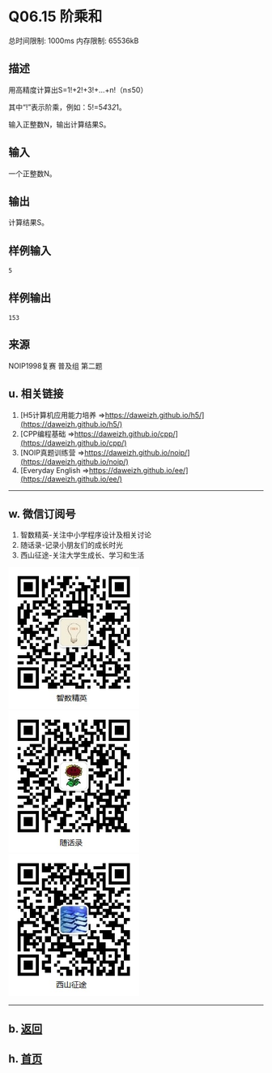 # Q06.15 阶乘和

总时间限制: 1000ms 内存限制: 65536kB

## 描述

用高精度计算出S=1!+2!+3!+…+n!（n≤50）

其中“!”表示阶乘，例如：5!=5*4*3*2*1。

输入正整数N，输出计算结果S。

## 输入

一个正整数N。

## 输出

计算结果S。

## 样例输入

    5

## 样例输出

    153

## 来源

NOIP1998复赛 普及组 第二题



## u. 相关链接

1. [H5计算机应用能力培养 =>https://daweizh.github.io/h5/](https://daweizh.github.io/h5/)
2. [CPP编程基础 =>https://daweizh.github.io/cpp/](https://daweizh.github.io/cpp/)
3. [NOIP真题训练营 =>https://daweizh.github.io/noip/](https://daweizh.github.io/noip/)
4. [Everyday English =>https://daweizh.github.io/ee/](https://daweizh.github.io/ee/)

----------

## w. 微信订阅号

1. 智数精英-关注中小学程序设计及相关讨论
2. 随话录-记录小朋友们的成长时光
3. 西山征途-关注大学生成长、学习和生活

![欢迎关注“智数精英”订阅号](../../assets/me/img/idea8.jpg)
![欢迎关注“随话录”订阅号](../../assets/me/img/shl8.jpg)
![欢迎关注“西山征途”订阅号](../../assets/me/img/xszt8.jpg)

----------

## b. [返回](../)
    
## h. [首页](../../)

